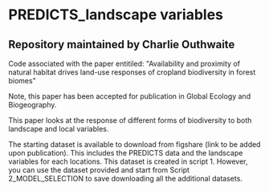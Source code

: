 # PREDICTS_landscape variables

## Repository maintained by Charlie Outhwaite

Code associated with the paper entitiled: "Availability and proximity of natural habitat drives land-use responses of cropland biodiversity in forest biomes"

Note, this paper has been accepted for publication in Global Ecology and Biogeography. 



This paper looks at the response of different forms of biodiversity to both landscape and local variables. 


The starting dataset is available to download from figshare (link to be added upon publication). This includes the PREDICTS data and the landscape variables for each locations. This dataset is created in script 1. However, you can use the dataset provided and start from Script 2_MODEL_SELECTION to save downloading all the additional datasets. 



